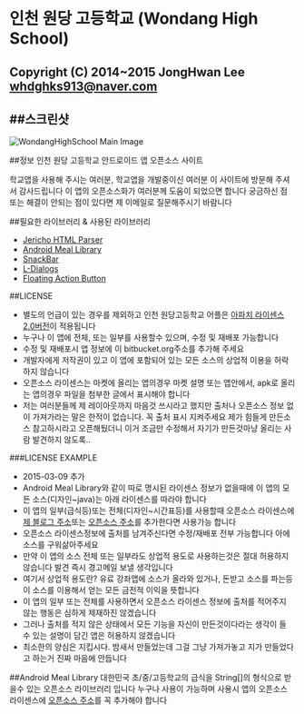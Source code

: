 인천 원당 고등학교 (Wondang High School)
=====================================
Copyright (C) 2014~2015 JongHwan Lee <whdghks913@naver.com>
----------------------------------------------------------------------------------------------


##스크린샷
----
![WondangHighSchool Main Image](https://bytebucket.org/whdghks913/wondanghighschool/raw/20228c5b9ee055f903ecd0154bdda0a66d141f82/Screenshots/WondangHighSchool%20-%201.jpg)



##정보
인천 원당 고등학교 안드로이드 앱 오픈소스 사이트

학교앱을 사용해 주시는 여러분, 학교앱을 개발중이신 여러분 이 사이트에 방문해 주셔서 감사드립니다
이 앱의 오픈소스화가 여러분께 도움이 되었으면 합니다
궁금하신 점 또는 해결이 안되는 점이 있다면 제 이메일로 질문해주시기 바람니다



##필요한 라이브러리 & 사용된 라이브러리
* [Jericho HTML Parser](http://jericho.htmlparser.net/docs/index.html)
* [Android Meal Library](http://itmir.tistory.com/486)
* [SnackBar](https://github.com/MrEngineer13/SnackBar)
* [L-Dialogs](https://github.com/lewisjdeane/L-Dialogs)
* [Floating Action Button](http://itmir.tistory.com/528)




##LICENSE
* 별도의 언급이 있는 경우를 제외하고 인천 원당고등학교 어플은 [아파치 라이센스 2.0버전](http://www.apache.org/licenses/LICENSE-2.0.html)이 적용됩니다
* 누구나 이 앱에 전체, 또는 일부를 사용할수 있으며, 수정 및 재배포 가능합니다
* 수정 및 재배포시 앱 정보에 이 bitbucket.org주소를 추가해 주세요
* 개발자에게 저작권이 있고 이 앱에 포함되어 있는 모든 소스의 상업적 이용을 허락하지 않습니다
* 오픈소스 라이센스는 마켓에 올리는 앱의경우 마켓 설명 또는 앱안에서, apk로 올리는 앱의경우 파일을 첨부한 글에서 표시해야 합니다
* 저는 여러분들께 제 레이아웃까지 마음것 쓰시라고 했지만 출처나 오픈소스 정보 없이 가져가라는 말은 한적이 없습니다. 꼭 출처 표시 지켜주세요 제가 힘들게 만든소스 참고하시라고 오픈해뒀더니 이거 조금만 수정해서 자기가 만든것마냥 올리는 사람 발견하지 않도록..




###LICENSE EXAMPLE
* 2015-03-09 추가
* Android Meal Library와 같이 따로 명시된 라이센스 정보가 없을때에 이 앱의 모든 소스(디자인~java)는 아래 라이센스를 따라야 합니다
* 이 앱의 일부(급식등)또는 전체(디자인~시간표등)를 사용할때 오픈소스 라이센스에 [제 블로그 주소](http://itmir.tistory.com)또는 [오픈소스 주소](https://bitbucket.org/whdghks913/wondanghighschool)를 추가한다면 사용가능 합니다
* 오픈소스 라이센스정보에 출처를 남겨주신다면 수정/재배포 전부 가능합니다 아에 소스를 구워삶아주세요
* 만약 이 앱의 소스 전체 또는 일부라도 상업적 용도로 사용하는것은 절대 허용하지 않습니다 발견 즉시 경고메일 보낼 생각입니다
* 여기서 상업적 용도란? 유료 강좌앱에 소스가 올라와 있거나, 돈받고 소스를 파는등 이 소스를 이용해서 얻는 모든 금전적 이익을 뜻합니다
* 이 앱의 일부 또는 전체를 사용하면서 오픈소스 라이센스 정보에 출처를 적어주지 않는 행동은 심하게 제재하진 않겠습니다
* 그러나 출처를 적지 않은 상태에서 모든 기능을 자신이 만든것이다라는 생각이 들 수 있는 설명이 담긴 앱은 허용하지 않겠습니다
* 최소한의 양심은 지킵시다. 밤새서 만들었는데 그걸 그냥 가져가놓고 지가 만들었다고 하는거 진짜 마음에 안듭니다




##Android Meal Library
대한민국 초/중/고등학교의 급식을 String[]의 형식으로 받을수 있는 오픈소스 라이브러리 입니다
누구나 사용이 가능하며 사용시 앱의 오픈소스 라이센스에 [오픈소스 주소](https://bitbucket.org/whdghks913/wondanghighschool)를 꼭 추가해야 합니다